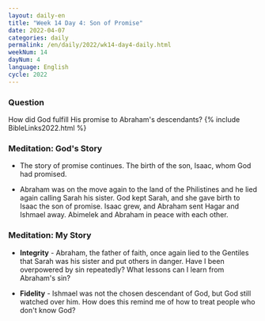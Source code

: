 ```yaml
---
layout: daily-en
title: "Week 14 Day 4: Son of Promise"
date: 2022-04-07
categories: daily
permalink: /en/daily/2022/wk14-day4-daily.html
weekNum: 14
dayNum: 4
language: English
cycle: 2022
---
```

### Question     
How did God fulfill His promise to Abraham's descendants?
{% include BibleLinks2022.html %} 

### Meditation: God's Story   
+ The story of promise continues. The birth of the son, Isaac, whom God had promised. 

+ Abraham was on the move again to the land of the Philistines and he lied again calling Sarah his sister. God kept Sarah, and she gave birth to Isaac the son of promise. Isaac grew, and Abraham sent Hagar and Ishmael away. Abimelek and Abraham in peace with each other. 

### Meditation: My Story   
+ **Integrity** - Abraham, the father of faith, once again lied to the Gentiles that Sarah was his sister and put others in danger. Have I been overpowered by sin repeatedly? What lessons can I learn from Abraham's sin? 

+ **Fidelity** - Ishmael was not the chosen descendant of God, but God still watched over him. How does this remind me of how to treat people who don't know God? 
